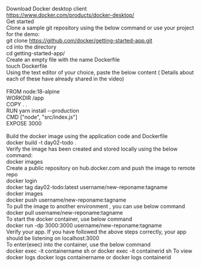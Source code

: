 Download Docker desktop client <br>
https://www.docker.com/products/docker-desktop/<br>
Get started<br>
Clone a sample git repository using the below command or use your project for the demo:<br>
git clone https://github.com/docker/getting-started-app.git<br>
cd into the directory<br>
cd getting-started-app/<br>
Create an empty file with the name Dockerfile<br>
touch Dockerfile<br>
Using the text editor of your choice, paste the below content ( Details about each of these have already shared in the video)<br><br>
FROM node:18-alpine<br>
WORKDIR /app<br>
COPY . .<br>
RUN yarn install --production<br>
CMD ["node", "src/index.js"]<br>
EXPOSE 3000<br><br>
Build the docker image using the application code and Dockerfile<br>
docker build -t day02-todo .<br>
Verify the image has been created and stored locally using the below command:<br>
docker images<br>
Create a public repository on hub.docker.com and push the image to remote repo<br>
docker login<br>
docker tag day02-todo:latest username/new-reponame:tagname<br>
docker images<br>
docker push username/new-reponame:tagname<br>
To pull the image to another environment , you can use below command<br>
docker pull username/new-reponame:tagname<br>
To start the docker container, use below command<br>
docker run -dp 3000:3000 username/new-reponame:tagname<br>
Verify your app. If you have followed the above steps correctly, your app should be listening on localhost:3000<br>
To enter(exec) into the container, use the below command<br>
docker exec -it containername sh
or
docker exec -it containerid sh
To view docker logs
docker logs containername
or
docker logs containerid
